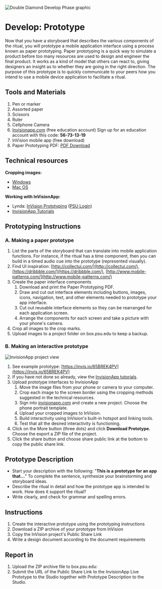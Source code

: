 ![Double Diamond Develop Phase graphic](/assets/dd-process-develop-1200px@2x.png)

# Develop: Prototype

Now that you have a storyboard that describes the various components of the ritual, you will prototype a mobile application interface using a process known as paper prototyping. Paper prototyping is a quick way to simulate a product before too many resources are used to design and engineer the final product. It works as a kind of model that others can react to, giving designers an insight as to whether they are going in the right direction. The purpose of this prototype is to quickly communicate to your peers how you intend to use a mobile device application to facilitate a ritual.

## Tools and Materials

1. Pen or marker
2. Assorted paper
3. Scissors
4. Ruler
5. Cellphone Camera
6. [Invisionapp.com](http://www.invisionapp.com/education-signup) \(free education account\) Sign up for an education account with this code: **56-73-13-19**
7. InVision mobile app \(free download\)
8. Paper Prototyping PDF: [PDF Download](https://media.aanda.psu.edu/sites/media/aa/files/documents/ritual-project-appprototyping.pdf)

## Technical resources

**Cropping images:**

* [Windows](http://www.tech-recipes.com/rx/56624/how-to-rotate-crop-photos-in-windows-10/)
* [Mac OS](http://osxdaily.com/2014/06/16/crop-image-mac-preview/)

**Working with InVisionApp:**

* Lynda: [InVision Prototyping](https://www.lynda.com/Flinto-tutorials/Invision-prototyping/452520/493200-4.html) \([PSU Login](https://lynda.psu.edu)\)
* [InvisionApp Tutorials](https://projects.invisionapp.com/d/main#/learn)

## Prototyping Instructions

### A. Making a paper prototype

1. List the parts of the storyboard that can translate into mobile application functions. For instance, if the ritual has a time component, then you can build in a timed audio cue into the prototype \(represented visually\).
2. Find UI inspiration: [http://collectui.com/](http://collectui.com/), [https://dribbble.com/](https://dribbble.com/), [http://www.mobile-patterns.com/](http://www.mobile-patterns.com/)
3. Create the paper interface components
   1. Download and print the Paper Prototyping PDF.
   2. Draw and cut out interface elements including buttons, images, icons, navigation, text, and other elements needed to prototype your app interface.
   3. Cut out reusable interface elements so they can be rearranged for each application screen.
   4. Arrange the components for each screen and take a picture with your phone's camera.
4. Crop all images to the crop marks.
5. Upload images to a project folder on box.psu.edu to keep a backup.

### B. Making an interactive prototype

![InvisionApp project view](/assets/invision-proj-view.png)

1. See example prototype: [https://invis.io/65BREK4PV](https://invis.io/65BREK4PV)
3. If you have not done so already, view the [InvisionApp tutorials](/dmd100/node/1613).  
3. Upload prototype interfaces to InvisionApp
   1. Move the image files from your phone or camera to your computer.
   2. Crop each image to the screen border using the cropping methods suggested in the technical resources.
   3. Sign into [invisionapp.com](https://www.invisionapp.com/) and create a new project. Choose the phone portrait template.
   4. Upload your cropped images to InVision.
   5. Build interactivity using InVision's built-in hotspot and linking tools.
   6. Test that all the desired interactivity is functioning.
4. Click on the More button \(three dots\) and click **Download Prototype.** Choose the export a ZIP file of the project.
5. Click the share button and choose share public link at the bottom to copy the public share link.

## Prototype Description

* Start your description with the following: "**This is a prototype for an app that...**" To complete the sentence, synthesize your brainstorming and storyboard ideas.
* Describe the ritual in detail and how the prototype app is intended to work. How does it support the ritual?
* Write clearly, and check for grammar and spelling errors.

## Instructions

1. Create the interactive prototype using the prototyping instructions
2. Download a ZIP archive of your prototype from InVision
3. Copy the InVision project's  Public Share Link
4. Write a design document according to the document requirements

## Report in

1. Upload the ZIP archive file to box.psu.edu: 
2. Submit the URL of the Public Share Link to the InvisionApp Live Prototype to the Studio together with Prototype Description to the Studio.


